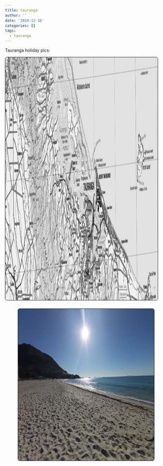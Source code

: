 ```yaml
---
title: tauranga
author: ''
date: '2024-12-16'
categories: []
tags:
  - tauranga
---
```


<link rel="stylesheet" href="styles.css" />


<body>

<p>

Tauranga holiday pics:

<center>

<div style="text-align: center;"><img style="border-radius: 6px;border: 1.0px solid black;" src="images/taurangaTOPO1.png" width="1500" height="800"/></div>

</center>

</p>

<center>
<img style="float: right; margin: 10px 10px 15px 15px;border-radius: 6px;border: 1.0px solid black;" src="images/taurunga.jpg" width="450" height="500"/>
</center>

</body>
</head>
</html>


